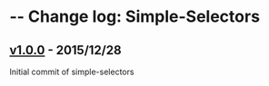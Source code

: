 # -- Change log: Simple-Selectors

## [v1.0.0](https://github.com/tgriesser/simple-selectors/releases/tag/v1.0.0) - 2015/12/28

Initial commit of simple-selectors
